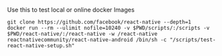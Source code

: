 
Use this to test local or online docker Images
```
git clone https://github.com/facebook/react-native --depth=1
docker run --rm --ulimit nofile=10240 -v $PWD/scripts/:/scripts -v $PWD/react-native/:/react-native -w /react-native reactnativecommunity/react-native-android /bin/sh -c "/scripts/test-react-native-setup.sh"
```